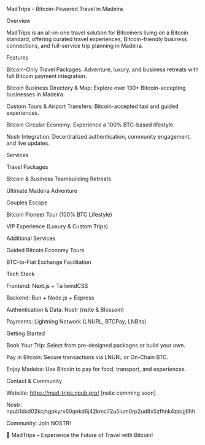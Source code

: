MadTrips - Bitcoin-Powered Travel in Madeira

Overview

MadTrips is an all-in-one travel solution for Bitcoiners living on a Bitcoin standard, offering curated travel experiences, Bitcoin-friendly business connections, and full-service trip planning in Madeira.

Features

Bitcoin-Only Travel Packages: Adventure, luxury, and business retreats with full Bitcoin payment integration.

Bitcoin Business Directory & Map: Explore over 130+ Bitcoin-accepting businesses in Madeira.

Custom Tours & Airport Transfers: Bitcoin-accepted taxi and guided experiences.

Bitcoin Circular Economy: Experience a 100% BTC-based lifestyle.

Nostr Integration: Decentralized authentication, community engagement, and live updates.

Services

Travel Packages

Bitcoin & Business Teambuilding Retreats

Ultimate Madeira Adventure

Couples Escape

Bitcoin Pioneer Tour (100% BTC Lifestyle)

VIP Experience (Luxury & Custom Trips)

Additional Services

Guided Bitcoin Economy Tours

BTC-to-Fiat Exchange Facilitation

Tech Stack

Frontend: Next.js + TailwindCSS

Backend: Bun + Node.js + Express

Authentication & Data: Nostr (nsite & Blossom)

Payments: Lightning Network (LNURL, BTCPay, LNBits)

Getting Started

Book Your Trip: Select from pre-designed packages or build your own.

Pay in Bitcoin: Secure transactions via LNURL or On-Chain BTC.

Enjoy Madeira: Use Bitcoin to pay for food, transport, and experiences.

Contact & Community

Website: https://mad-trips.npub.pro/ [nsite comming soon]

Nostr: npub1dxd02kcjhgpkyrx60qnkd6j42kmc72u5lum0rp2ud8x5zfhnk4zscjj6hh

Community: Join NOSTR! 

🚀 MadTrips – Experience the Future of Travel with Bitcoin!